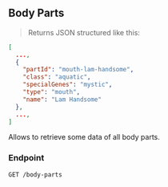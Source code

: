 ## Body Parts

> Returns JSON structured like this:

```json
[
  ...,
  {
    "partId": "mouth-lam-handsome",
    "class": "aquatic",
    "specialGenes": "mystic",
    "type": "mouth",
    "name": "Lam Handsome"
  },
  ...,
]
```

Allows to retrieve some data of all body parts.

### Endpoint

`GET /body-parts`
